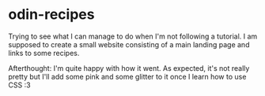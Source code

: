 # odin-recipes

Trying to see what I can manage to do when I'm not following a tutorial.
I am supposed to create a small website consisting of a main landing page and links to some recipes.


Afterthought:
I'm quite happy with how it went. As expected, it's not really pretty but I'll add some pink and some glitter to it once I learn how to use CSS :3